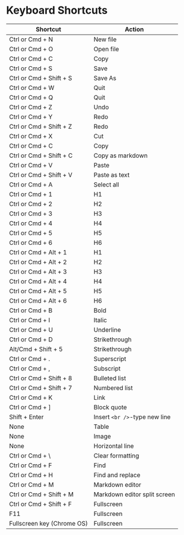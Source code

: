 # Keyboard Shortcuts

| Shortcut | Action |
| --- | --- |
| Ctrl or Cmd + N | New file |
| Ctrl or Cmd + O | Open file |
| Ctrl or Cmd + C | Copy |
| Ctrl or Cmd + S | Save |
| Ctrl or Cmd + Shift + S | Save As |
| Ctrl or Cmd + W | Quit |
| Ctrl or Cmd + Q | Quit |
| Ctrl or Cmd + Z | Undo |
| Ctrl or Cmd + Y | Redo |
| Ctrl or Cmd + Shift + Z | Redo |
| Ctrl or Cmd + X | Cut |
| Ctrl or Cmd + C | Copy |
| Ctrl or Cmd + Shift + C | Copy as markdown |
| Ctrl or Cmd + V | Paste |
| Ctrl or Cmd + Shift + V | Paste as text |
| Ctrl or Cmd + A | Select all |
| Ctrl or Cmd + 1 | H1 |
| Ctrl or Cmd + 2 | H2 |
| Ctrl or Cmd + 3 | H3 |
| Ctrl or Cmd + 4 | H4 |
| Ctrl or Cmd + 5 | H5 |
| Ctrl or Cmd + 6 | H6 |
| Ctrl or Cmd + Alt + 1 | H1 |
| Ctrl or Cmd + Alt + 2 | H2 |
| Ctrl or Cmd + Alt + 3 | H3 |
| Ctrl or Cmd + Alt + 4 | H4 |
| Ctrl or Cmd + Alt + 5 | H5 |
| Ctrl or Cmd + Alt + 6 | H6 |
| Ctrl or Cmd + B | Bold |
| Ctrl or Cmd + I | Italic |
| Ctrl or Cmd + U | Underline |
| Ctrl or Cmd + D | Strikethrough |
| Alt/Cmd + Shift + 5 | Strikethrough |
| Ctrl or Cmd + . | Superscript |
| Ctrl or Cmd + , | Subscript |
| Ctrl or Cmd + Shift + 8 | Bulleted list |
| Ctrl or Cmd + Shift + 7 | Numbered list |
| Ctrl or Cmd + K | Link |
| Ctrl or Cmd + ] | Block quote |
| Shift + Enter | Insert `<br />`-type new line |
| None | Table |
| None | Image |
| None | Horizontal line |
| Ctrl or Cmd + \ | Clear formatting |
| Ctrl or Cmd + F | Find |
| Ctrl or Cmd + H | Find and replace |
| Ctrl or Cmd + M | Markdown editor |
| Ctrl or Cmd + Shift + M | Markdown editor split screen |
| Ctrl or Cmd + Shift + F | Fullscreen |
| F11 | Fullscreen |
| Fullscreen key (Chrome OS) | Fullscreen |

